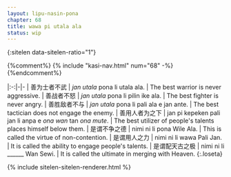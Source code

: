 ```yaml
---
layout: lipu-nasin-pona
chapter: 68
title: wawa pi utala ala
status: wip
---
```


{:sitelen data-sitelen-ratio="1"}

{%comment%}
{% include "kasi-nav.html" num="68" -%}
{%endcomment%}

|:-:|-|-
| 善为士者<wbr/>不武   | _jan utala_ pona li utala ala.  | The best warrior is never aggressive.
| 善战者<wbr/>不怒     | _jan utala_ pona li pilin ike ala. | The best fighter is never angry.
| 善胜敌者<wbr/>不与   | _jan utala_ pona li pali ala e jan ante. | The best tactician does not engage the enemy.
| 善用人者<wbr/>为之下 | jan pi kepeken pali jan li anpa e _ona wan_ tan _ona mute_. | The best utilizer of people's talents places himself below them.
| 是谓<wbr/>不争之德   | nimi ni li pona Wile Ala. | This is called the virtue of non-contention.
| 是谓<wbr/>用人之力   | nimi ni li wawa Pali Jan. | It is called the ability to engage people's talents.
| 是谓<wbr/>配天古之极 | nimi ni li ______ Wan Sewi. | It is called the ultimate in merging with Heaven.
{:.loseta}

{% include sitelen-sitelen-renderer.html %}
